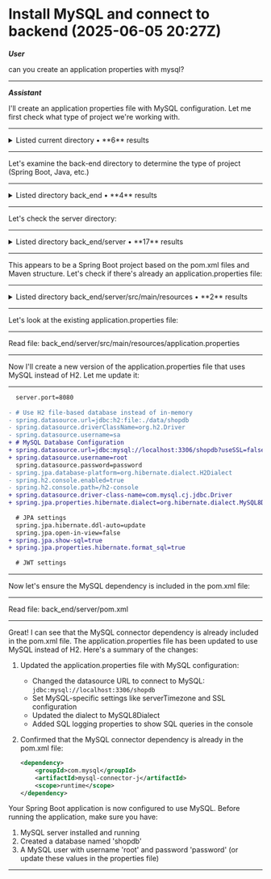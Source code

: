 <!-- Generated by SpecStory -->

# Install MySQL and connect to backend (2025-06-05 20:27Z)

_**User**_

can you create an application properties with mysql?

---

_**Assistant**_

I'll create an application properties file with MySQL configuration. Let me first check what type of project we're working with.

---

<details>
            <summary>Listed current directory • **6** results</summary>
        
| Name |
|-------|
| 📁 `.git` |
| 📁 `front_end` |
| 📁 `.vscode` |
| 📁 `back_end` |
| 📁 `.specstory` |
| 📄 `.cursorindexingignore` |

</details>

---

Let's examine the back-end directory to determine the type of project (Spring Boot, Java, etc.)

---

<details>
            <summary>Listed directory back_end • **4** results</summary>
        
| Name |
|-------|
| 📁 `server` |
| 📁 `.vscode` |
| 📄 `.gitignore` |
| 📄 `README.md` |

</details>

---

Let's check the server directory:

---

<details>
            <summary>Listed directory back_end/server • **17** results</summary>
        
| Name |
|-------|
| 📁 `target` |
| 📄 `pom.xml.bad` |
| 📁 `data` |
| 📄 `old-pom.xml` |
| 📄 `new-pom.xml` |
| 📄 `pom.xml` |
| 📄 `pom.xml.backup` |
| 📄 `temp.txt` |
| 📄 `fix_pom.txt` |
| 📄 `new_pom.xml` |
| 📄 `pom.xml.old` |
| 📄 `pom.xml.txt` |
| 📁 `.mvn` |
| 📁 `src` |
| 📄 `.gitignore` |
| 📄 `mvnw` |
| 📄 `mvnw.cmd` |

</details>

---

This appears to be a Spring Boot project based on the pom.xml files and Maven structure. Let's check if there's already an application.properties file:

---

<details>
            <summary>Listed directory back_end/server/src/main/resources • **2** results</summary>
        
| Name |
|-------|
| 📄 `application.properties` |
| 📁 `static` |

</details>

---

Let's look at the existing application.properties file:

---

Read file: back_end/server/src/main/resources/application.properties

---

Now I'll create a new version of the application.properties file that uses MySQL instead of H2. Let me update it:

---

```diff
  server.port=8080
  
- # Use H2 file-based database instead of in-memory
- spring.datasource.url=jdbc:h2:file:./data/shopdb
- spring.datasource.driverClassName=org.h2.Driver
- spring.datasource.username=sa
+ # MySQL Database Configuration
+ spring.datasource.url=jdbc:mysql://localhost:3306/shopdb?useSSL=false&serverTimezone=UTC&allowPublicKeyRetrieval=true
+ spring.datasource.username=root
  spring.datasource.password=password
- spring.jpa.database-platform=org.hibernate.dialect.H2Dialect
- spring.h2.console.enabled=true
- spring.h2.console.path=/h2-console
+ spring.datasource.driver-class-name=com.mysql.cj.jdbc.Driver
+ spring.jpa.properties.hibernate.dialect=org.hibernate.dialect.MySQL8Dialect
  
  # JPA settings
  spring.jpa.hibernate.ddl-auto=update
  spring.jpa.open-in-view=false
+ spring.jpa.show-sql=true
+ spring.jpa.properties.hibernate.format_sql=true
  
  # JWT settings
```

---

Now let's ensure the MySQL dependency is included in the pom.xml file:

---

Read file: back_end/server/pom.xml

---

Great! I can see that the MySQL connector dependency is already included in the pom.xml file. The application.properties file has been updated to use MySQL instead of H2. Here's a summary of the changes:

1. Updated the application.properties file with MySQL configuration:
   - Changed the datasource URL to connect to MySQL: `jdbc:mysql://localhost:3306/shopdb`
   - Set MySQL-specific settings like serverTimezone and SSL configuration
   - Updated the dialect to MySQL8Dialect
   - Added SQL logging properties to show SQL queries in the console

2. Confirmed that the MySQL connector dependency is already in the pom.xml file:
   ```xml
   <dependency>
       <groupId>com.mysql</groupId>
       <artifactId>mysql-connector-j</artifactId>
       <scope>runtime</scope>
   </dependency>
   ```

Your Spring Boot application is now configured to use MySQL. Before running the application, make sure you have:
1. MySQL server installed and running
2. Created a database named 'shopdb'
3. A MySQL user with username 'root' and password 'password' (or update these values in the properties file)

---

